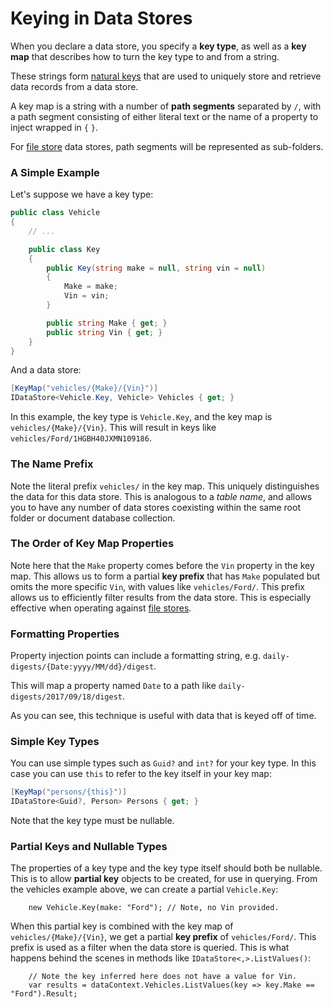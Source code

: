 # Keying in Data Stores

When you declare a data store, you specify a **key type**, as well as a **key map** that describes how to turn the key type to and from a string.

These strings form [natural keys](https://en.wikipedia.org/wiki/Natural_key) that are used to uniquely store and retrieve data records from a data store. 

A key map is a string with a number of **path segments** separated by `/`, with a path segment consisting of either literal text or the name of a property to inject wrapped in `{` `}`. 

For [file store]() data stores, path segments will be represented as sub-folders.


### A Simple Example

Let's suppose we have a key type:

```cs
public class Vehicle
{
    // ...

    public class Key
    {
        public Key(string make = null, string vin = null)
        {
            Make = make;
            Vin = vin;
        }

        public string Make { get; }
        public string Vin { get; }
    }
}
``` 

And a data store:

```cs
[KeyMap("vehicles/{Make}/{Vin}")]
IDataStore<Vehicle.Key, Vehicle> Vehicles { get; }
```

In this example, the key type is `Vehicle.Key`, and the key map is `vehicles/{Make}/{Vin}`. This will result in keys like `vehicles/Ford/1HGBH40JXMN109186`.

### The Name Prefix

Note the literal prefix `vehicles/` in the key map. This uniquely distinguishes the data for this data store. This is analogous to a *table name*, and allows you to have any number of data stores coexisting within the same root folder or document database collection.

### The Order of Key Map Properties

Note here that the `Make` property comes before the `Vin` property in the key map. This allows us to form a partial **key prefix** that has `Make` populated but omits the more specific `Vin`, with values like `vehicles/Ford/`. This prefix allows us to efficiently filter results from the data store. This is especially effective when operating against [file stores](file-stores.md). 

### Formatting Properties

Property injection points can include a formatting string, e.g. `daily-digests/{Date:yyyy/MM/dd}/digest`. 

This will map a property named `Date` to a path like `daily-digests/2017/09/18/digest`. 

As you can see, this technique is useful with data that is keyed off of time.

### Simple Key Types

You can use simple types such as `Guid?` and `int?` for your key type. In this case you can use `this` to refer to the key itself in your key map:

```cs
[KeyMap("persons/{this}")]
IDataStore<Guid?, Person> Persons { get; }
```

Note that the key type must be nullable.

### Partial Keys and Nullable Types

The properties of a key type and the key type itself should both be nullable. This is to allow **partial key** objects to be created, for use in querying. From the vehicles example above, we can create a partial `Vehicle.Key`:
```
    new Vehicle.Key(make: "Ford"); // Note, no Vin provided.
```

When this partial key is combined with the key map of `vehicles/{Make}/{Vin}`, we get a partial **key prefix** of `vehicles/Ford/`. This prefix is used as a filter when the data store is queried. This is what happens behind the scenes in methods like `IDataStore<,>.ListValues()`:
```
    // Note the key inferred here does not have a value for Vin.
    var results = dataContext.Vehicles.ListValues(key => key.Make == "Ford").Result;
```

